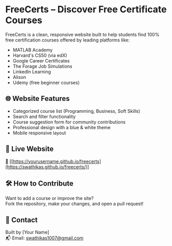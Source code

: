 # FreeCerts – Discover Free Certificate Courses

FreeCerts is a clean, responsive website built to help students find 100% free certification courses offered by leading platforms like:

- MATLAB Academy
- Harvard's CS50 (via edX)
- Google Career Certificates
- The Forage Job Simulations
- LinkedIn Learning
- Alison
- Udemy (free beginner courses)

## 🌐 Website Features

- Categorized course list (Programming, Business, Soft Skills)
- Search and filter functionality
- Course suggestion form for community contributions
- Professional design with a blue & white theme
- Mobile responsive layout

## 🚀 Live Website

🔗 [[https://yourusername.github.io/freecerts](https://swathikas.github.io/freecerts/)]

## 🛠️ How to Contribute

Want to add a course or improve the site?  
Fork the repository, make your changes, and open a pull request!

## 📧 Contact

Built by [Your Name]  
📬 Email: swathikas1007@gmail.com

